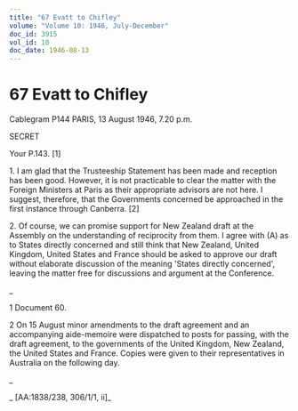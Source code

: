 ```yaml
---
title: "67 Evatt to Chifley"
volume: "Volume 10: 1946, July-December"
doc_id: 3915
vol_id: 10
doc_date: 1946-08-13
---
```


# 67 Evatt to Chifley

Cablegram P144 PARIS, 13 August 1946, 7.20 p.m.

SECRET

Your P.143. [1]

1\. I am glad that the Trusteeship Statement has been made and reception has been good. However, it is not practicable to clear the matter with the Foreign Ministers at Paris as their appropriate advisors are not here. I suggest, therefore, that the Governments concerned be approached in the first instance through Canberra. [2]

2\. Of course, we can promise support for New Zealand draft at the Assembly on the understanding of reciprocity from them. I agree with (A) as to States directly concerned and still think that New Zealand, United Kingdom, United States and France should be asked to approve our draft without elaborate discussion of the meaning 'States directly concerned', leaving the matter free for discussions and argument at the Conference.

_

1 Document 60.

2 On 15 August minor amendments to the draft agreement and an accompanying aide-memoire were dispatched to posts for passing, with the draft agreement, to the governments of the United Kingdom, New Zealand, the United States and France. Copies were given to their representatives in Australia on the following day.

_

_ [AA:1838/238, 306/1/1, ii]_
